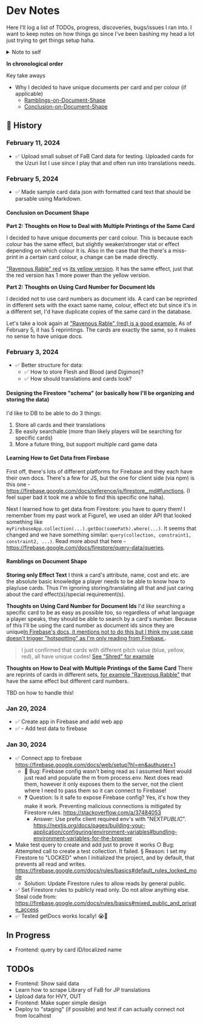 # Dev Notes

Here I'll log a list of TODOs, progress, discoveries, bugs/issues I ran into. I want to keep notes on how things go since I've been bashing my head a lot just trying to get things setup haha.

<details>
<summary>Note to self</summary>

It's been ~5months since I coded, plus it's my first time setting up Next and Firestore. Be gentle and learn slowly! (Try to not pull your hair out too!)

</details>

**In chronological order**

Key take aways

- Why I decided to have unique documents per card and per colour (if applicable)
  - [Ramblings-on-Document-Shape](#Ramblings-on-Document-Shape)
  - [Conclusion-on-Document-Shape](#Conclusion-on-Document-Shape)

## 📜 History

### February 11, 2024

- ✅ Upload small subset of FaB Card data for testing. Uploaded cards for the Uzuri list I use since I play that and often run into translations needs.

### February 5, 2024

- ✅ Made sample card data json with formatted card text that should be parsable using Markdown.

#### Conclusion on Document Shape

**Part 2: Thoughts on How to Deal with Multiple Printings of the Same Card**

I decided to have unique documents per card colour. This is because each colour has the same effect, but slightly weaker/stronger stat or effect depending on which colour it is. Also in the case that the there's a miss-print in a certain card colour, a change can be made directly.

["Ravenous Rable" red](https://fabrary.net/cards/ravenous-rabble-red) vs [its yellow version](https://fabrary.net/cards/ravenous-rabble-yellow). It has the same effect, just that the red version has 1 more power than the yellow version.

**Part 2: Thoughts on Using Card Number for Document Ids**

I decided not to use card numbers as document ids. A card can be reprinted in different sets with the exact same name, colour, effect etc but since it's in a different set, I'd have duplicate copies of the same card in the database.

Let's take a look again at ["Ravenous Rable" (red) is a good example.](https://fabrary.net/cards/ravenous-rabble-red) As of February 5, it has 5 reprintings. The cards are exactly the same, so it makes no sense to have unique docs.

### February 3, 2024

- ✅ Better structure for data:
  - ✅ How to store Flesh and Blood (and Digimon)?
  - ✅ How should translations and cards look?

#### Designing the Firestore "schema" (or basically how I'll be organizing and storing the data)

I'd like to DB to be able to do 3 things:

1. Store all cards and their translations
2. Be easily searchable (more than likely players will be searching for specific cards)
3. More a future thing, but support multiple card game data

#### Learning How to Get Data from Firebase

First off, there's lots of different platforms for Firebase and they each have their own docs. There's a few for JS, but the one for client side (via npm) is this one - https://firebase.google.com/docs/reference/js/firestore_.md#functions. (I feel super bad it took me a while to find this specific one haha).

Next I learned how to get data from Firestore: you have to query them! I remember from my past work at Figure1, we used an older API that looked something like `myFirebaseApp.collection(...).getDoc(somePath).where(...)`. It seems that changed and we have something similar: `query(collection, constraint1, constraint2, ...)`. Read more about that here - https://firebase.google.com/docs/firestore/query-data/queries.

#### Ramblings on Document Shape

**Storing only Effect Text**
I think a card's attribute, name, cost and etc. are the absolute basic knowledge a player needs to be able to know how to play/use cards. Thus I'm ignoring storing/translating all that and just caring about the card effect(s)/special requirement(s).

**Thoughts on Using Card Number for Document Ids**
I'd like searching a specific card to be as easy as possible too, so regardless of what language a player speaks, they should be able to search by a card's number. Because of this I'll be using the card number as document ids since they are unique[In Firebase's docs, it mentions not to do this but I think my use case doesn't trigger "hotspotting" as I'm only reading from Firebase.](https://firebase.google.com/docs/firestore/best-practices#document_ids).

> I just confirmed that cards with different pitch value (blue, yellow, red), all have unique codes! [See "Shred" for example](https://fabrary.net/cards/shred-red)

**Thoughts on How to Deal with Multiple Printings of the Same Card**
There are reprints of cards in different sets, [for example "Ravenous Rabble"](https://fabrary.net/cards/ravenous-rabble-red) that have the same effect but different card numbers.

TBD on how to handle this!

### Jan 20, 2024

- ✅ Create app in Firebase and add web app
- ✅ - Add test data to firebase

### Jan 30, 2024

- ✅ Connect app to firebase https://firebase.google.com/docs/web/setup?hl=en&authuser=1
  - 🐛 Bug: Firebase config wasn't being read as I assumed Next would just read and populate the m from process.env. Next does read them, however it only exposes them to the server, not the client where I need to pass them so it can connect to Firebase!
  - ❓ Question: Is it safe to expose Firebase config? Yes, it's how they make it work. Preventing malicious connections is mitigated by Firestore rules. https://stackoverflow.com/a/37484053
    - Answer: Use prefix client required env's with "NEXT*PUBLIC*". https://nextjs.org/docs/pages/building-your-application/configuring/environment-variables#bundling-environment-variables-for-the-browser
- Make test query to create and add just to prove it works
  ○ Bug: Attempted call to create a test collection. It failed.
  § Reason: I set my Firestore to "LOCKED" when I initialized the project, and by default, that prevents all read and writes. https://firebase.google.com/docs/rules/basics#default_rules_locked_mode
  - Solution: Update Firestore rules to allow reads by general public.
- ✅ Set Firestore rules to publicly read only. Do not allow anything else. Steal code from: https://firebase.google.com/docs/rules/basics#mixed_public_and_private_access
- ✅ Tested getDocs works locally! 😭🥳

## In Progress

- Frontend: query by card ID/localized name

## TODOs

- Frontend: Show said data
- Learn how to scrape Library of FaB for JP translations
- Upload data for HVY, OUT
- Frontend: Make super simple design
- Deploy to "staging" (if possible) and test if can actually connect not from localhost
